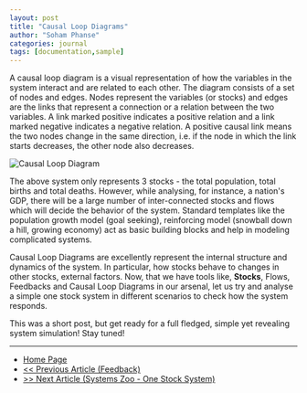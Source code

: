 ```yaml
---
layout: post
title: "Causal Loop Diagrams"
author: "Soham Phanse"
categories: journal
tags: [documentation,sample]
---
```


A causal loop diagram is a visual representation of how the variables in the system interact and are related to each other.  The diagram consists of a set of nodes and edges.  Nodes represent the variables (or stocks) and edges are the links that represent a connection or a relation between the two variables.  A link marked positive indicates a positive relation and a link marked negative indicates a negative relation.  A positive causal link means the two nodes change in the same direction, i.e.  if the node in which the link starts decreases, the other node also decreases.

![Causal Loop Diagram](https://sohamphanseiitb.github.io/Think-in-Systems/assets/system-dynamics/CLD-I.PNG)

The above system only represents 3 stocks - the total population, total births and total deaths. However, while analysing, for instance, a nation's GDP, there will be a large number of inter-connected stocks and flows which will decide the behavior of the system. Standard templates like the population growth model (goal seeking), reinforcing model (snowball down a hill, growing economy) act as basic building blocks and help in modeling complicated systems. 

Causal Loop Diagrams are excellently represent the internal structure and dynamics of the system. In particular, how stocks behave to changes in other stocks, external factors. Now, that we have tools like, **Stocks**, Flows, Feedbacks and Causal Loop Diagrams in our arsenal, let us try and analyse a simple one stock system in different scenarios to check how the system responds. 

This was a short post, but get ready for a full fledged, simple yet revealing system simulation! Stay tuned!

---

- [Home Page](https://sohamphanseiitb.github.io/Think-in-Systems/index.html)
- [<< Previous Article (Feedback)](https://sohamphanseiitb.github.io/Think-in-Systems/Systems_Theory/system_dynamics/feedback.html)
- [>> Next Article (Systems Zoo - One Stock System)](https://sohamphanseiitb.github.io/Think-in-Systems/Systems_Theory/system_dynamics/one_stock_sys.html)
